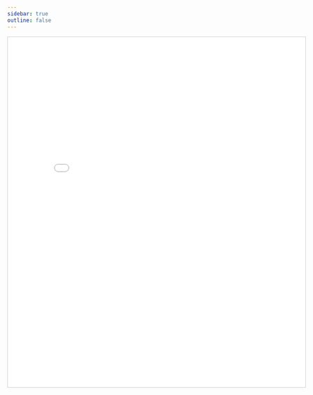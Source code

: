 ```yaml
---
sidebar: true
outline: false
---
```



<iframe src="./个人简历.pdf" width="135%" height="800px" style="border: 1px solid #ccc; overflow: auto;">
    This browser does not support PDFs. Please download the PDF to view it: 
<a href="个人简历.pdf">Download PDF</a>.
</iframe>

<style>
@media (max-width: 767px) {
  iframe {
    width: 100%;
    /* height: 100vh; */
  }
}
</style>



